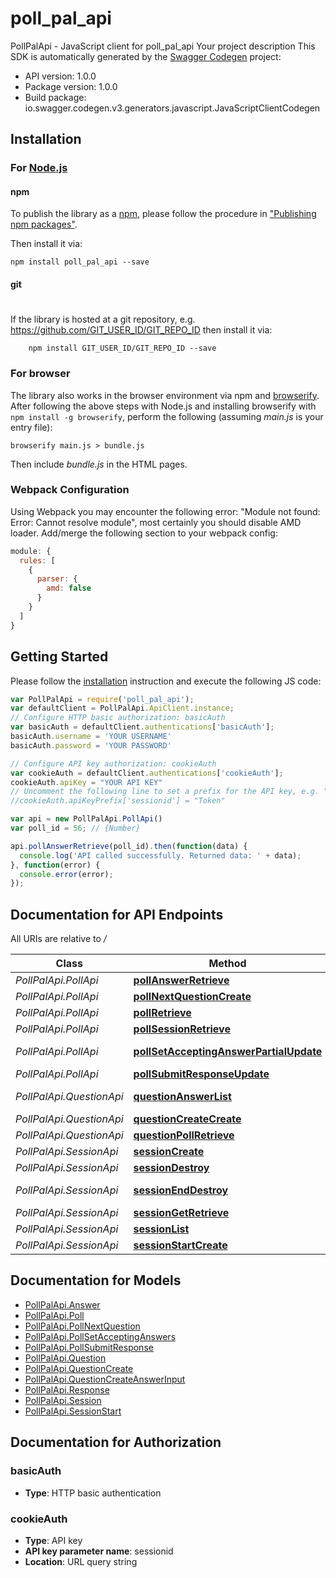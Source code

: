 # poll_pal_api

PollPalApi - JavaScript client for poll_pal_api
Your project description
This SDK is automatically generated by the [Swagger Codegen](https://github.com/swagger-api/swagger-codegen) project:

- API version: 1.0.0
- Package version: 1.0.0
- Build package: io.swagger.codegen.v3.generators.javascript.JavaScriptClientCodegen

## Installation

### For [Node.js](https://nodejs.org/)

#### npm

To publish the library as a [npm](https://www.npmjs.com/),
please follow the procedure in ["Publishing npm packages"](https://docs.npmjs.com/getting-started/publishing-npm-packages).

Then install it via:

```shell
npm install poll_pal_api --save
```

#### git
#
If the library is hosted at a git repository, e.g.
https://github.com/GIT_USER_ID/GIT_REPO_ID
then install it via:

```shell
    npm install GIT_USER_ID/GIT_REPO_ID --save
```

### For browser

The library also works in the browser environment via npm and [browserify](http://browserify.org/). After following
the above steps with Node.js and installing browserify with `npm install -g browserify`,
perform the following (assuming *main.js* is your entry file):

```shell
browserify main.js > bundle.js
```

Then include *bundle.js* in the HTML pages.

### Webpack Configuration

Using Webpack you may encounter the following error: "Module not found: Error:
Cannot resolve module", most certainly you should disable AMD loader. Add/merge
the following section to your webpack config:

```javascript
module: {
  rules: [
    {
      parser: {
        amd: false
      }
    }
  ]
}
```

## Getting Started

Please follow the [installation](#installation) instruction and execute the following JS code:

```javascript
var PollPalApi = require('poll_pal_api');
var defaultClient = PollPalApi.ApiClient.instance;
// Configure HTTP basic authorization: basicAuth
var basicAuth = defaultClient.authentications['basicAuth'];
basicAuth.username = 'YOUR USERNAME'
basicAuth.password = 'YOUR PASSWORD'

// Configure API key authorization: cookieAuth
var cookieAuth = defaultClient.authentications['cookieAuth'];
cookieAuth.apiKey = "YOUR API KEY"
// Uncomment the following line to set a prefix for the API key, e.g. "Token" (defaults to null)
//cookieAuth.apiKeyPrefix['sessionid'] = "Token"

var api = new PollPalApi.PollApi()
var poll_id = 56; // {Number} 

api.pollAnswerRetrieve(poll_id).then(function(data) {
  console.log('API called successfully. Returned data: ' + data);
}, function(error) {
  console.error(error);
});

```

## Documentation for API Endpoints

All URIs are relative to */*

Class | Method | HTTP request | Description
------------ | ------------- | ------------- | -------------
*PollPalApi.PollApi* | [**pollAnswerRetrieve**](docs/PollApi.md#pollAnswerRetrieve) | **GET** /api/poll/{poll_id}/answer | 
*PollPalApi.PollApi* | [**pollNextQuestionCreate**](docs/PollApi.md#pollNextQuestionCreate) | **POST** /api/poll/next-question | 
*PollPalApi.PollApi* | [**pollRetrieve**](docs/PollApi.md#pollRetrieve) | **GET** /api/poll/{poll_id} | 
*PollPalApi.PollApi* | [**pollSessionRetrieve**](docs/PollApi.md#pollSessionRetrieve) | **GET** /api/poll/session/{session_id} | 
*PollPalApi.PollApi* | [**pollSetAcceptingAnswerPartialUpdate**](docs/PollApi.md#pollSetAcceptingAnswerPartialUpdate) | **PATCH** /api/poll/set-accepting-answer | 
*PollPalApi.PollApi* | [**pollSubmitResponseUpdate**](docs/PollApi.md#pollSubmitResponseUpdate) | **PUT** /api/poll/submit-response | 
*PollPalApi.QuestionApi* | [**questionAnswerList**](docs/QuestionApi.md#questionAnswerList) | **GET** /api/question/{question_id}/answer | 
*PollPalApi.QuestionApi* | [**questionCreateCreate**](docs/QuestionApi.md#questionCreateCreate) | **POST** /api/question/create | 
*PollPalApi.QuestionApi* | [**questionPollRetrieve**](docs/QuestionApi.md#questionPollRetrieve) | **GET** /api/question/poll/{poll_id} | 
*PollPalApi.SessionApi* | [**sessionCreate**](docs/SessionApi.md#sessionCreate) | **POST** /api/session/ | 
*PollPalApi.SessionApi* | [**sessionDestroy**](docs/SessionApi.md#sessionDestroy) | **DELETE** /api/session/{id} | 
*PollPalApi.SessionApi* | [**sessionEndDestroy**](docs/SessionApi.md#sessionEndDestroy) | **DELETE** /api/session/{session_id}/end | 
*PollPalApi.SessionApi* | [**sessionGetRetrieve**](docs/SessionApi.md#sessionGetRetrieve) | **GET** /api/session/get/{session_id} | 
*PollPalApi.SessionApi* | [**sessionList**](docs/SessionApi.md#sessionList) | **GET** /api/session/ | 
*PollPalApi.SessionApi* | [**sessionStartCreate**](docs/SessionApi.md#sessionStartCreate) | **POST** /api/session/start | 

## Documentation for Models

 - [PollPalApi.Answer](docs/Answer.md)
 - [PollPalApi.Poll](docs/Poll.md)
 - [PollPalApi.PollNextQuestion](docs/PollNextQuestion.md)
 - [PollPalApi.PollSetAcceptingAnswers](docs/PollSetAcceptingAnswers.md)
 - [PollPalApi.PollSubmitResponse](docs/PollSubmitResponse.md)
 - [PollPalApi.Question](docs/Question.md)
 - [PollPalApi.QuestionCreate](docs/QuestionCreate.md)
 - [PollPalApi.QuestionCreateAnswerInput](docs/QuestionCreateAnswerInput.md)
 - [PollPalApi.Response](docs/Response.md)
 - [PollPalApi.Session](docs/Session.md)
 - [PollPalApi.SessionStart](docs/SessionStart.md)

## Documentation for Authorization


### basicAuth

- **Type**: HTTP basic authentication

### cookieAuth

- **Type**: API key
- **API key parameter name**: sessionid
- **Location**: URL query string

